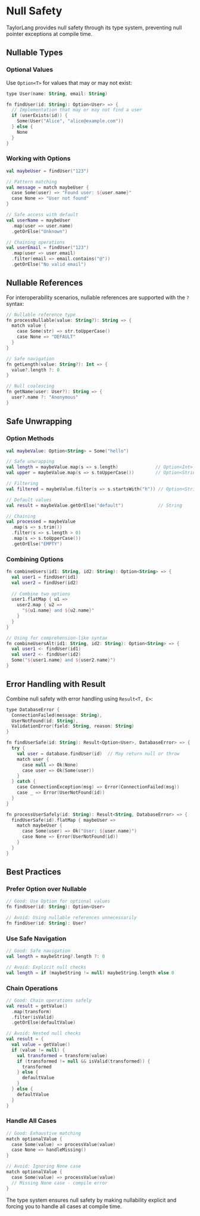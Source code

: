 # Null Safety

TaylorLang provides null safety through its type system, preventing null pointer exceptions at compile time.

## Nullable Types

### Optional Values

Use `Option<T>` for values that may or may not exist:

```kotlin
type User(name: String, email: String)

fn findUser(id: String): Option<User> => {
  // Implementation that may or may not find a user
  if (userExists(id)) {
    Some(User("Alice", "alice@example.com"))
  } else {
    None
  }
}
```

### Working with Options

```kotlin
val maybeUser = findUser("123")

// Pattern matching
val message = match maybeUser {
  case Some(user) => "Found user: ${user.name}"
  case None => "User not found"
}

// Safe access with default
val userName = maybeUser
  .map(user => user.name)
  .getOrElse("Unknown")

// Chaining operations
val userEmail = findUser("123")
  .map(user => user.email)
  .filter(email => email.contains("@"))
  .getOrElse("No valid email")
```

## Nullable References

For interoperability scenarios, nullable references are supported with the `?` syntax:

```kotlin
// Nullable reference type
fn processNullable(value: String?): String => {
  match value {
    case Some(str) => str.toUpperCase()
    case None => "DEFAULT"
  }
}

// Safe navigation
fn getLength(value: String?): Int => {
  value?.length ?: 0
}

// Null coalescing
fn getName(user: User?): String => {
  user?.name ?: "Anonymous"
}
```

## Safe Unwrapping

### Option Methods

```kotlin
val maybeValue: Option<String> = Some("hello")

// Safe unwrapping
val length = maybeValue.map(s => s.length)              // Option<Int>
val upper = maybeValue.map(s => s.toUpperCase())        // Option<String>

// Filtering
val filtered = maybeValue.filter(s => s.startsWith("h")) // Option<String>

// Default values
val result = maybeValue.getOrElse("default")             // String

// Chaining
val processed = maybeValue
  .map(s => s.trim())
  .filter(s => s.length > 0)
  .map(s => s.toUpperCase())
  .getOrElse("EMPTY")
```

### Combining Options

```kotlin
fn combineUsers(id1: String, id2: String): Option<String> => {
  val user1 = findUser(id1)
  val user2 = findUser(id2)
  
  // Combine two options
  user1.flatMap { u1 =>
    user2.map { u2 =>
      "${u1.name} and ${u2.name}"
    }
  }
}

// Using for comprehension-like syntax
fn combineUsersAlt(id1: String, id2: String): Option<String> => {
  val user1 <- findUser(id1)
  val user2 <- findUser(id2)
  Some("${user1.name} and ${user2.name}")
}
```

## Error Handling with Result

Combine null safety with error handling using `Result<T, E>`:

```kotlin
type DatabaseError {
  ConnectionFailed(message: String),
  UserNotFound(id: String),
  ValidationError(field: String, reason: String)
}

fn findUserSafe(id: String): Result<Option<User>, DatabaseError> => {
  try {
    val user = database.findUser(id)  // May return null or throw
    match user {
      case null => Ok(None)
      case user => Ok(Some(user))
    }
  } catch {
    case ConnectionException(msg) => Error(ConnectionFailed(msg))
    case _ => Error(UserNotFound(id))
  }
}

fn processUserSafely(id: String): Result<String, DatabaseError> => {
  findUserSafe(id).flatMap { maybeUser =>
    match maybeUser {
      case Some(user) => Ok("User: ${user.name}")
      case None => Error(UserNotFound(id))
    }
  }
}
```

## Best Practices

### Prefer Option over Nullable

```kotlin
// Good: Use Option for optional values
fn findUser(id: String): Option<User>

// Avoid: Using nullable references unnecessarily  
fn findUser(id: String): User?
```

### Use Safe Navigation

```kotlin
// Good: Safe navigation
val length = maybeString?.length ?: 0

// Avoid: Explicit null checks
val length = if (maybeString != null) maybeString.length else 0
```

### Chain Operations

```kotlin
// Good: Chain operations safely
val result = getValue()
  .map(transform)
  .filter(isValid)
  .getOrElse(defaultValue)

// Avoid: Nested null checks
val result = {
  val value = getValue()
  if (value != null) {
    val transformed = transform(value)
    if (transformed != null && isValid(transformed)) {
      transformed
    } else {
      defaultValue
    }
  } else {
    defaultValue
  }
}
```

### Handle All Cases

```kotlin
// Good: Exhaustive matching
match optionalValue {
  case Some(value) => processValue(value)
  case None => handleMissing()
}

// Avoid: Ignoring None case
match optionalValue {
  case Some(value) => processValue(value)
  // Missing None case - compile error
}
```

The type system ensures null safety by making nullability explicit and forcing you to handle all cases at compile time.